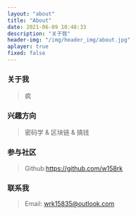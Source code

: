 ```yaml
---
layout: "about"
title: "About"
date: 2021-06-09 10:48:33
description: "关于我"
header-img: "/img/header_img/about.jpg"
aplayer: true
fixed: false
---
```


### 关于我

> 疯

### 兴趣方向

> 密码学 & 区块链 & 搞钱

### 参与社区

 > Github:https://github.com/w158rk

### 联系我

>Email: wrk15835@outlook.com

